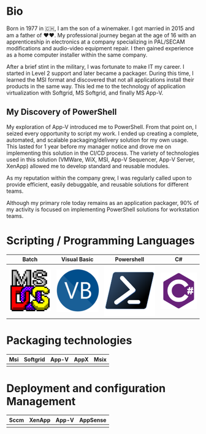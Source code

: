 # Bio

Born in 1977 in 🇨🇭, I am the son of a winemaker. I got married in 2015 and am a father of ❤️❤️. My professional journey began at the age of 16 with an apprenticeship in electronics at a company specializing in PAL/SECAM modifications and audio-video equipment repair. I then gained experience as a home computer installer within the same company.

After a brief stint in the military, I was fortunate to make IT my career. I started in Level 2 support and later became a packager. During this time, I learned the MSI format and discovered that not all applications install their products in the same way. This led me to the technology of application virtualization with Softgrid, MS Softgrid, and finally MS App-V.

## My Discovery of PowerShell

My exploration of App-V introduced me to PowerShell. From that point on, I seized every opportunity to script my work. I ended up creating a complete, automated, and scalable packaging/delivery solution for my own usage.
This lasted for 1 year before my manager notice and drove me on implementing this solution in the CI/CD process.
The variety of technologies used in this solution (VMWare, WiX, MSI, App-V Sequencer, App-V Server, XenApp) allowed me to develop standard and reusable modules.

As my reputation within the company grew, I was regularly called upon to provide efficient, easily debuggable, and reusable solutions for different teams.

Although my primary role today remains as an application packager, 90% of my activity is focused on implementing PowerShell solutions for workstation teams.

# Scripting / Programming Languages

| Batch | Visual Basic | Powershell | C# |
|----------- |--- |--- |--- |
| ![](https://github.com/devicons/devicon/blob/master/icons/msdos/msdos-original.svg) |![](https://github.com/devicons/devicon/blob/master/icons/visualbasic/visualbasic-original.svg) | ![](https://github.com/devicons/devicon/blob/master/icons/powershell/powershell-original.svg) | ![](https://github.com/devicons/devicon/blob/master/icons/csharp/csharp-plain.svg) |

# Packaging technologies

| Msi | Softgrid | App-V | AppX | Msix |
|---- |--------- |------ |----- |----- |
|     |          |       |      |      |

# Deployment and configuration Management

| Sccm | XenApp | App-V | AppSense |
|----- |--------- |------ |----- |
|     |          |       |      |
